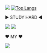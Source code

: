 <a href="https://github.com/seondal"><img src="https://hits.seeyoufarm.com/api/count/incr/badge.svg?url=https%3A%2F%2Fgithub.com%2Fseondal&count_bg=%23000000&title_bg=%23000000&icon=github.svg&icon_color=%23E7E7E7&title=GitHub&edge_flat=false)"/></a>
[![Top Langs](https://github-readme-stats.vercel.app/api/top-langs/?username=JINEUNYOUNG)](https://github.com/JINEUNYOUNG/github-readme-stats)



▶ STUDY HARD ◀ 

<img src="https://img.shields.io/badge/Eclipse IDE-5CE1E6?style=flat-square&logo=eclipseide&logoColor=2C2255"/>  <img src="https://img.shields.io/badge/Python-5CE1E6?style=flat-square&logo=python&logoColor=3776AB"/>


♥ MY ♥

<img src="https://img.shields.io/badge/캐식이-5CE1E6?style=flat-square&logo=hyundai&logoColor=002C5F"/>
